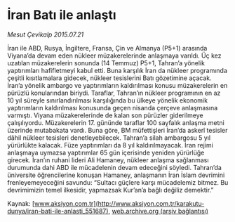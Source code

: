# İran Batı ile anlaştı

*Mesut Çevikalp 2015.07.21*

<div class="pNewsDetailMainContent" itemprop="articleBody">
 <p>
  İran ile ABD, Rusya, İngiltere, Fransa, Çin ve Almanya (P5+1) arasında Viyana’da devam eden nükleer müzakerelerinde anlaşmaya varıldı. Üç kez uzatılan müzakerelerin sonunda (14 Temmuz) P5+1, Tahran’a yönelik yaptırımları hafifletmeyi kabul etti. Buna karşılık İran da nükleer programında çeşitli kısıtlamalara gidecek, nükleer tesislerini Batı gözetimine açacak. İran’a yönelik ambargo ve yaptırımların kaldırılması konusu müzakerelerin en pürüzlü konularından biriydi. Taraflar, Tahran’ın nükleer programının en az 10 yıl süreyle sınırlandırılması karşılığında bu ülkeye yönelik ekonomik yaptırımların kaldırılması konusunda geçen nisanda çerçeve anlaşmasına varmıştı. Viyana müzakerelerinde de kalan son pürüzler giderilmeye çalışılıyordu. Müzakerelerin 17. gününde taraflar 100 sayfalık anlaşma metni üzerinde mutabakata vardı. Buna göre, BM müfettişleri İran’da askerî tesisler dâhil nükleer tesisleri denetleyebilecek. Tahran’a silah ambargosu 5 yıl yürürlükte kalacak. Füze yaptırımları da 8 yıl kaldırılmayacak. İran rejimi anlaşmaya uymazsa yaptırımlar 65 gün içerisinde yeniden yürürlüğe girecek. İran’ın ruhani lideri Ali Hamaney, nükleer anlaşma sağlanması durumunda dahi ABD ile mücadelenin devam edeceğini söyledi. Tahran’da üniversite öğrencilerine konuşan Hamaney, anlaşmanın İran İslam devrimini frenleyemeyeceğini savundu: “Sultacı güçlere karşı mücadelemiz bitmez. Bu devrimimizin temel ilkesidir, yapmazsak Kur’an’a bağlı değiliz demektir.”
 </p>
</div>


Kaynak: [www.aksiyon.com.tr](http://www.aksiyon.com.tr/karakutu-dunya/iran-bati-ile-anlasti_551687), [web.archive.org (arşiv bağlantısı)](http://web.archive.org/web/20150803073635/http://www.aksiyon.com.tr/karakutu-dunya/iran-bati-ile-anlasti_551687)

